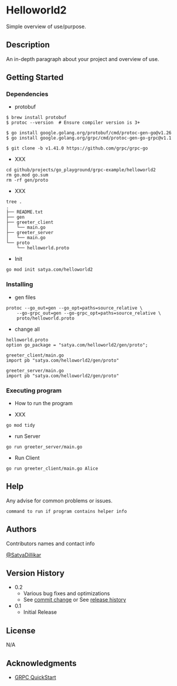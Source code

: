 # Helloworld2

Simple overview of use/purpose.

## Description

An in-depth paragraph about your project and overview of use.



## Getting Started

### Dependencies

* protobuf

```
$ brew install protobuf 
$ protoc --version  # Ensure compiler version is 3+

$ go install google.golang.org/protobuf/cmd/protoc-gen-go@v1.26
$ go install google.golang.org/grpc/cmd/protoc-gen-go-grpc@v1.1

$ git clone -b v1.41.0 https://github.com/grpc/grpc-go

```

* XXX
```
cd github/projects/go_playground/grpc-example/helloworld2
rm go.mod go.sum
rm -rf gen/proto
```

* XXX
```
tree .
.
├── README.txt
├── gen
├── greeter_client
│   └── main.go
├── greeter_server
│   └── main.go
└── proto
    └── helloworld.proto
```

* Init
```
go mod init satya.com/helloworld2
```

### Installing

* gen files
```
protoc --go_out=gen --go_opt=paths=source_relative \
    --go-grpc_out=gen --go-grpc_opt=paths=source_relative \
    proto/helloworld.proto
```

* change all
```
helloworld.proto
option go_package = "satya.com/helloworld2/gen/proto";

greeter_client/main.go
import pb "satya.com/helloworld2/gen/proto"

greeter_server/main.go
import pb "satya.com/helloworld2/gen/proto"
```

### Executing program

* How to run the program

* XXX
```
go mod tidy
```

* run Server
```
go run greeter_server/main.go
```

* Run Client
```
go run greeter_client/main.go Alice
```


## Help

Any advise for common problems or issues.
```
command to run if program contains helper info
```

## Authors

Contributors names and contact info

[@SatyaDillikar](https://twitter.com/SatyaDillikar)

## Version History

* 0.2
    * Various bug fixes and optimizations
    * See [commit change]() or See [release history]()
* 0.1
    * Initial Release

## License

N/A

## Acknowledgments
* [GRPC QuickStart](https://grpc.io/docs/languages/go/quickstart/)
